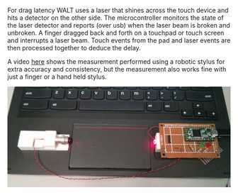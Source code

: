 For drag latency WALT uses a laser that shines across the touch device and hits a detector on the
other side. The microcontroller monitors the state of the laser detector and reports (over usb) when
the laser beam is broken and unbroken. A finger dragged back and forth on a touchpad or touch screen
and interrupts a laser beam. Touch events from the pad and laser events are then processed together
to deduce the delay.

A video [here](https://plus.google.com/+FrancoisBeaufort/posts/XctAif2nv4U) shows the measurement
performed using a robotic stylus for extra accuracy and consistency, but the measurement also works
fine with just a finger or a hand held stylus.

![drag latency measurement](WALT_drag_latency.jpg)

